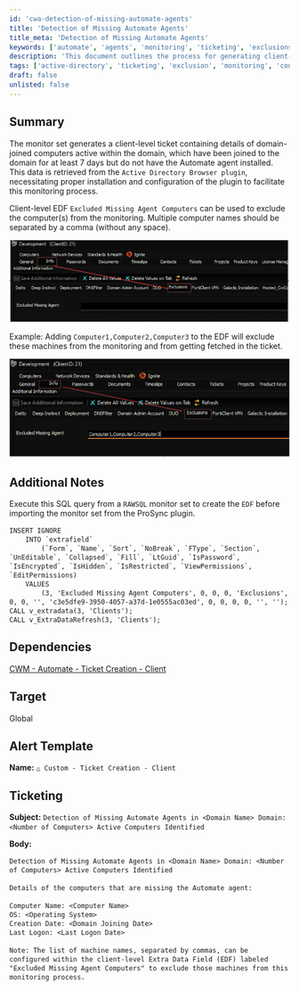 ```yaml
---
id: 'cwa-detection-of-missing-automate-agents'
title: 'Detection of Missing Automate Agents'
title_meta: 'Detection of Missing Automate Agents'
keywords: ['automate', 'agents', 'monitoring', 'ticketing', 'exclusions']
description: 'This document outlines the process for generating client-level tickets that report on domain-joined computers lacking the Automate agent. It includes details on the necessary configurations, SQL queries for creating exclusion fields, and the format for ticket alerts regarding missing agents.'
tags: ['active-directory', 'ticketing', 'exclusion', 'monitoring', 'configuration']
draft: false
unlisted: false
---
```

## Summary

The monitor set generates a client-level ticket containing details of domain-joined computers active within the domain, which have been joined to the domain for at least 7 days but do not have the Automate agent installed. This data is retrieved from the `Active Directory Browser plugin`, necessitating proper installation and configuration of the plugin to facilitate this monitoring process.

Client-level EDF `Excluded Missing Agent Computers` can be used to exclude the computer(s) from the monitoring. Multiple computer names should be separated by a comma (without any space). 

![Image](../../../static/img/Active-Computers-in-AD-with-No-Agent/image_1.png)

Example: Adding `Computer1,Computer2,Computer3` to the EDF will exclude these machines from the monitoring and from getting fetched in the ticket. 

![Image](../../../static/img/Active-Computers-in-AD-with-No-Agent/image_2.png)

## Additional Notes

Execute this SQL query from a `RAWSQL` monitor set to create the `EDF` before importing the monitor set from the ProSync plugin.

```
INSERT IGNORE 
    INTO `extrafield` 
        (`Form`, `Name`, `Sort`, `NoBreak`, `FType`, `Section`, `UnEditable`, `Collapsed`, `Fill`, `LtGuid`, `IsPassword`, `IsEncrypted`, `IsHidden`, `IsRestricted`, `ViewPermissions`, `EditPermissions) 
    VALUES 
        (3, 'Excluded Missing Agent Computers', 0, 0, 0, 'Exclusions', 0, 0, '', 'c3e5dfe9-3950-4057-a37d-1e0555ac03ed', 0, 0, 0, 0, '', '');
CALL v_extradata(3, 'Clients'); 
CALL v_ExtraDataRefresh(3, 'Clients');
```

## Dependencies

[CWM - Automate - Ticket Creation - Client](https://proval.itglue.com/DOC-5078775-14282558)

## Target

Global

## Alert Template

**Name:** `△ Custom - Ticket Creation - Client`

## Ticketing

**Subject:** `Detection of Missing Automate Agents in <Domain Name> Domain: <Number of Computers> Active Computers Identified`

**Body:**

```
Detection of Missing Automate Agents in <Domain Name> Domain: <Number of Computers> Active Computers Identified

Details of the computers that are missing the Automate agent: 

Computer Name: <Computer Name>
OS: <Operating System>
Creation Date: <Domain Joining Date>
Last Logon: <Last Logon Date>

Note: The list of machine names, separated by commas, can be configured within the client-level Extra Data Field (EDF) labeled "Excluded Missing Agent Computers" to exclude those machines from this monitoring process.
```



